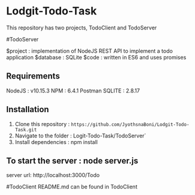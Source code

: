 # Lodgit-Todo-Task

This repository has two projects, TodoClient and TodoServer


#TodoServer 

$project  : implementation of NodeJS REST API to implement a todo application
$database : SQLite
$code     : written in ES6 and uses promises


## Requirements
  
  NodeJS  : v10.15.3
  NPM     : 6.4.1
  Postman 
  SQLITE  : 2.8.17


## Installation

1. Clone this repository   : `https://github.com/JyothsnaBoni/Lodgit-Todo-Task.git`
2. Navigate to the folder  : Logit-Todo-Task/TodoServer`
3. Install dependencies    : npm install


  
## To start the server : node server.js 

server url: http://localhost:3000/Todo

#TodoClient README.md can be found in TodoClient

